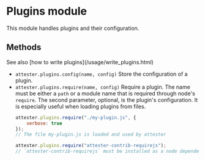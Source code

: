 # Plugins module

This module handles plugins and their configuration.

## Methods

<aside class="note">See also [how to write plugins](/usage/write_plugins.html)</aside>

- `attester.plugins.config(name, config)` Store the configuration of a plugin.
- `attester.plugins.require(name, config)` Require a plugin. The name must be either a `path` or a module name that is required through node's `require`. The second parameter, optional, is the plugin's configuration. It is especially useful when loading plugins from files.
   ````js
   attester.plugins.require("./my-plugin.js", {
       verbose: true
   });
   // The file my-plugin.js is loaded and used by attester

   attester.plugins.require("attester-contrib-requirejs");
   // `attester-contrib-requirejs` must be installed as a node dependency
   ````
